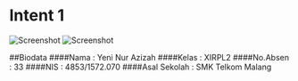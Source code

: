 # Intent 1 
![Screenshot](https://s11.postimg.org/55esuuebn/Int1.png) ![Screenshot](https://s9.postimg.org/cmv841agv/Int1.jpg)

##Biodata
####Nama : Yeni Nur Azizah
####Kelas : XIRPL2
####No.Absen : 33
####NIS : 4853/1572.070
####Asal Sekolah : SMK Telkom Malang
